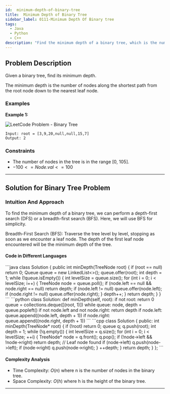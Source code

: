 ```yaml
---
id:  minimum-depth-of-binary-tree
title:  Minimum Depth of Binary Tree
sidebar_label: 0111-Minimum Depth Of Binary tree
tags:
  - Java
  - Python
  - C++
description: "Find the minimum depth of a binary tree, which is the number of nodes along the shortest path from the root node down to the nearest leaf node."
---
```


## Problem Description

Given a binary tree, find its minimum depth.

The minimum depth is the number of nodes along the shortest path from the root node down to the nearest leaf node.

### Examples

**Example 1:**

![LeetCode Problem - Binary Tree](https://assets.leetcode.com/uploads/2020/10/12/ex_depth.jpg)
```
Input: root = [3,9,20,null,null,15,7]
Output: 2
```


### Constraints

- The number of nodes in the tree is in the range [0, 105].
- $-100 <= Node.val <= 100$

---

## Solution for Binary Tree Problem

### Intuition And Approach

To find the minimum depth of a binary tree, we can perform a depth-first search (DFS) or a breadth-first search (BFS). Here, we will use BFS for simplicity.

Breadth-First Search (BFS): Traverse the tree level by level, stopping as soon as we encounter a leaf node. The depth of the first leaf node encountered will be the minimum depth of the tree.

<Tabs>
 <tabItem value="Recursive" label="Recursive">


#### Code in Different Languages

<Tabs>
  <TabItem value="Java" label="Java" default>
  <SolutionAuthor name="@Vipullakum007"/>
   ```java
   class Solution {
    public int minDepth(TreeNode root) {
        if (root == null) return 0;
        Queue<TreeNode> queue = new LinkedList<>();
        queue.offer(root);
        int depth = 1;
        while (!queue.isEmpty()) {
            int levelSize = queue.size();
            for (int i = 0; i < levelSize; i++) {
                TreeNode node = queue.poll();
                if (node.left == null && node.right == null) return depth;
                if (node.left != null) queue.offer(node.left);
                if (node.right != null) queue.offer(node.right);
            }
            depth++;
        }
        return depth;
    }
}
    ```

  </TabItem>
  <TabItem value="Python" label="Python">
  <SolutionAuthor name="@Vipullakum007"/>
   ```python
    class Solution:
    def minDepth(self, root):
        if not root:
            return 0
        queue = collections.deque([(root, 1)])
        while queue:
            node, depth = queue.popleft()
            if not node.left and not node.right:
                return depth
            if node.left:
                queue.append((node.left, depth + 1))
            if node.right:
                queue.append((node.right, depth + 1))
    ```

  </TabItem>
  <TabItem value="C++" label="C++">
  <SolutionAuthor name="@Vipullakum007"/>
   ```cpp
    class Solution {
public:
    int minDepth(TreeNode* root) {
        if (!root) return 0;
        queue<TreeNode*> q;
        q.push(root);
        int depth = 1;
        while (!q.empty()) {
            int levelSize = q.size();
            for (int i = 0; i < levelSize; ++i) {
                TreeNode* node = q.front();
                q.pop();
                if (!node->left && !node->right) return depth; // Leaf node found
                if (node->left) q.push(node->left);
                if (node->right) q.push(node->right);
            }
            ++depth;
        }
        return depth;
    }
};
    ```

  </TabItem>
</Tabs>

#### Complexity Analysis

- Time Complexity: $O(n)$ where n is the number of nodes in the binary tree.
- Space Complexity: $O(h)$ where h is the height of the binary tree.

</tabItem>
</Tabs>


---
